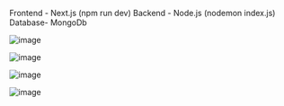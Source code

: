 Frontend - Next.js (npm run dev)
Backend - Node.js (nodemon index.js)
Database- MongoDb

![image](https://github.com/user-attachments/assets/4a572de7-3915-40bb-8d3c-fd93ee633078)

![image](https://github.com/user-attachments/assets/361caacf-34de-4ae3-84b1-22e57fd6f1e9)

![image](https://github.com/user-attachments/assets/1a927bb1-f75f-4198-988f-dc9f7630b009)

![image](https://github.com/user-attachments/assets/436529a2-b5a8-4055-a123-b81039cd8fa3)
